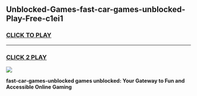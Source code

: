 
## Unblocked-Games-fast-car-games-unblocked-Play-Free-c1ei1
<h3>
<a href="https://premium76.site?title=fast-car-games-unblocked&ref=18A">CLICK TO PLAY</a></h3>
<hr>

<h3>
<a href="https://premium76.site?title=fast-car-games-unblocked&ref=18A">CLICK 2 PLAY</a>
  
</h3>

<a href="https://premium76.site?title=fast-car-games-unblocked&ref=18A"><img src="https://clearcache.store/games.png"></a>


**fast-car-games-unblocked games unblocked: Your Gateway to Fun and Accessible Online Gaming**
